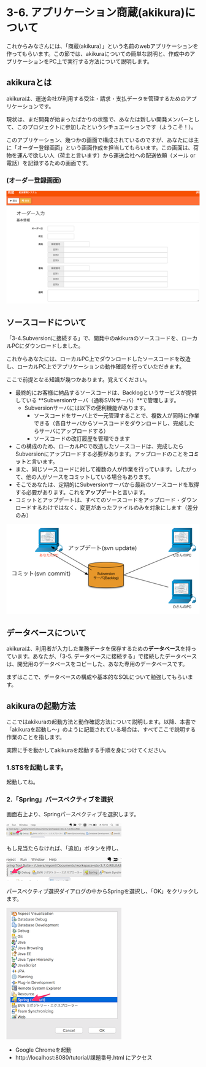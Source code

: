 # 3-6. アプリケーション商蔵(akikura)について

これからみなさんには、「商蔵(akikura）」という名前のwebアプリケーションを作ってもらいます。この節では、akikuraについての簡単な説明と、作成中のアプリケーションをPC上で実行する方法について説明します。

## akikuraとは
akikuraは、運送会社が利用する受注・請求・支払データを管理するためのアプリケーションです。

現状は、まだ開発が始まったばかりの状態で、あなたは新しい開発メンバーとして、このプロジェクトに参加したというシチュエーションです（ようこそ！）。

このアプリケーション、幾つかの画面で構成されているのですが、あなたには主に「オーダー登録画面」という画面作成を担当してもらいます。この画面は、荷物を運んで欲しい人（荷主と言います）から運送会社への配送依頼（メール or 電話）を記録するための画面です。

### (オーダー登録画面)
![](../images/image-03-0055.png)

## ソースコードについて
「3-4.Subversionに接続する」で、開発中のakikuraのソースコードを、ローカルPCにダウンロードしました。

これからあなたには、ローカルPC上でダウンロードしたソースコードを改造し、ローカルPC上でアプリケーションの動作確認を行っていただきます。

ここで前提となる知識が幾つかあります。覚えてください。

- 最終的にお客様に納品するソースコードは、Backlogというサービスが提供している **Subversionサーバ（通称SVNサーバ）**で管理します。
  - Subversionサーバには以下の便利機能があります。
    - ソースコードをサーバ上で一元管理することで、複数人が同時に作業できる（各自サーバからソースコードをダウンロードし、完成したらサーバにアップロードする）
    - ソースコードの改訂履歴を管理できます
- この構成のため、ローカルPCで改造したソースコードは、完成したらSubversionにアップロードする必要があります。アップロードのことを**コミット**と言います。
- また、同じソースコードに対して複数の人が作業を行っています。したがって、他の人がソースをコミットしている場合もあります。
- そこであなたは、定期的にSubversionサーバから最新のソースコードを取得する必要があります。これを**アップデート**と言います。
- コミットとアップデートは、すべてのソースコードをアップロード・ダウンロードするわけではなく、変更があったファイルのみを対象にします（差分のみ）

![](../images/image-03-0056.png)

## データベースについて
akikuraは、利用者が入力した業務データを保存するための**データベース**を持っています。あなたが、「3-5. データベースに接続する」で接続したデータベースは、開発用のデータベースをコピーした、あなた専用のデータベースです。

まずはここで、データベースの構成や基本的なSQLについて勉強してもらいます。

## akikuraの起動方法
ここではakikuraの起動方法と動作確認方法について説明します。以降、本書で「akikuraを起動し〜」のように記載されている場合は、すべてここで説明する作業のことを指します。

実際に手を動かしてakikuraを起動する手順を身につけてください。

### 1.STSを起動します。
起動してね。

### 2.「Spring」パースペクティブを選択
画面右上より、Springパースペクティブを選択します。

![](../images/image-03-0057.png)

もし見当たらなければ、「追加」ボタンを押し、

![](../images/image-03-0058.png)

パースペクティブ選択ダイアログの中からSpringを選択し、「OK」をクリックします。

![](../images/image-03-0059.png)

- Google Chromeを起動
- http://localhost:8080/tutorial/課題番号.html にアクセス